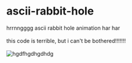 # ascii-rabbit-hole
hrrnngggg ascii rabbit hole animation har har
<br>
<br>
this code is terrible, but i can't be bothered!!!!!!!
<br>
<br>
![hgdfhgdhgdhdg](https://github.com/Postigic/ascii-rabbit-hole/assets/143212308/c098a439-3711-4276-a56f-fe29349e263c)
